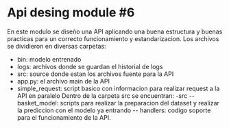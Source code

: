# Api desing module #6

En este modulo se diseño una API aplicando una buena estructura y buenas practicas para un correcto funcionamiento y estandarizacion.
Los archivos se dividieron en diversas carpetas:
- bin: modelo entrenado
- logs: archivos donde se guardan el historial de logs
- src: source donde estan los archivos fuente para la API
- app.py: el archivo main de la API
- simple_request: script basico con informacion para realizar request a la API en paralelo
Dentro de la carpeta src se encuentran:
-src
-- basket_model: scripts para realizar la preparacion del dataset y realizar la prediccion con el modelo ya entrando
-- handlers: codigo soporte para el funcionamiento de la API.

